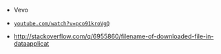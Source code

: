 
- Vevo
 - [`youtube.com/watch?v=pco91kroVgQ`](http://youtube.com/watch?v=pco91kroVgQ)

- http://stackoverflow.com/q/6955860/filename-of-downloaded-file-in-dataapplicat
